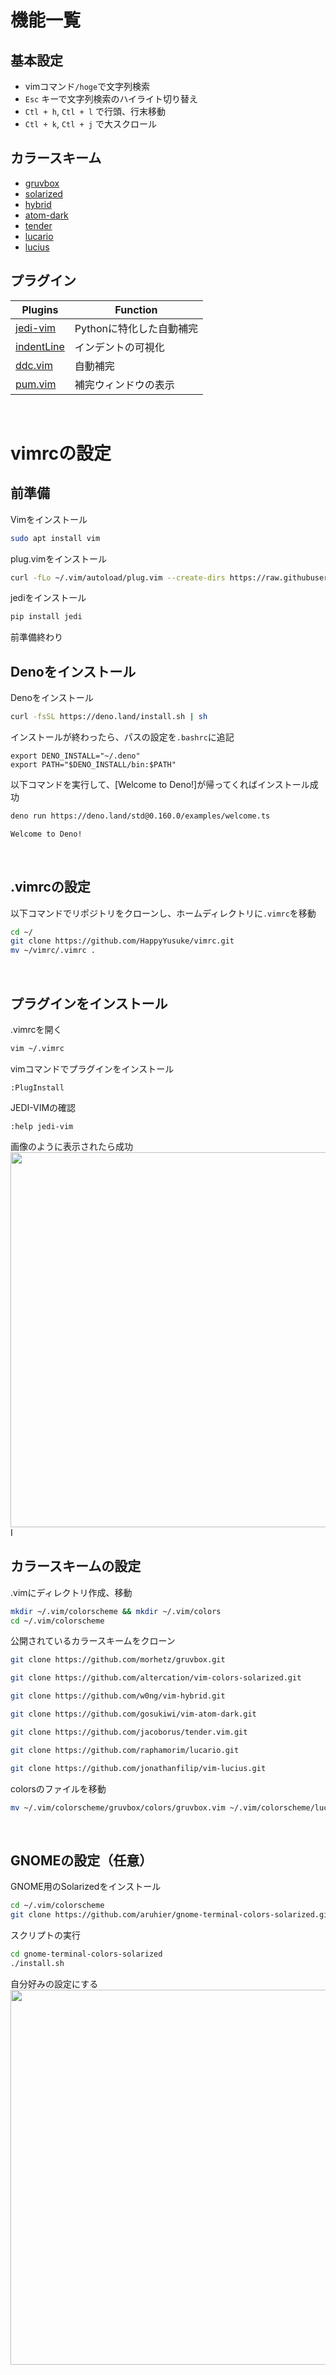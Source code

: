 # 機能一覧
## 基本設定
* vimコマンド`/hoge`で文字列検索
* `Esc` キーで文字列検索のハイライト切り替え
* `Ctl + h`, `Ctl + l` で行頭、行末移動
* `Ctl + k`, `Ctl + j` で大スクロール
  
## カラースキーム
* [gruvbox](https://github.com/morhetz/gruvbox.git)
* [solarized](https://github.com/altercation/vim-colors-solarized.git)
* [hybrid](https://github.com/w0ng/vim-hybrid.git)
* [atom-dark](https://github.com/gosukiwi/vim-atom-dark.git)
* [tender](https://github.com/jacoborus/tender.vim.git)
* [lucario](https://github.com/raphamorim/lucario.git)
* [lucius](https://github.com/jonathanfilip/vim-lucius.git)

## プラグイン
| Plugins | Function |
| --- | --- |
| [jedi-vim](https://github.com/davidhalter/jedi-vim.git) |  Pythonに特化した自動補完 |
| [indentLine](https://github.com/Yggdroot/indentLine.git) | インデントの可視化 |
| [ddc.vim](https://github.com/Shougo/ddc.vim.git) | 自動補完 |
| [pum.vim](https://github.com/Shougo/pum.vim.git) | 補完ウィンドウの表示 |
</br>

# vimrcの設定
## 前準備
Vimをインストール
```sh
sudo apt install vim
```
plug.vimをインストール
```sh
curl -fLo ~/.vim/autoload/plug.vim --create-dirs https://raw.githubusercontent.com/junegunn/vim-plug/master/plug.vim
```
jediをインストール
```sh
pip install jedi
```
前準備終わり
</br>

## Denoをインストール
Denoをインストール
```sh
curl -fsSL https://deno.land/install.sh | sh
```
インストールが終わったら、パスの設定を`.bashrc`に追記
```bashrc
export DENO_INSTALL="~/.deno"
export PATH="$DENO_INSTALL/bin:$PATH"
```
以下コマンドを実行して、[Welcome to Deno!]が帰ってくればインストール成功
```sh
deno run https://deno.land/std@0.160.0/examples/welcome.ts
```
```sh
Welcome to Deno!
```
</br>

## .vimrcの設定
以下コマンドでリポジトリをクローンし、ホームディレクトリに`.vimrc`を移動
```sh
cd ~/
git clone https://github.com/HappyYusuke/vimrc.git
mv ~/vimrc/.vimrc .
```
</br>

## プラグインをインストール
.vimrcを開く
```sh
vim ~/.vimrc
```
vimコマンドでプラグインをインストール
```vim
:PlugInstall
```
JEDI-VIMの確認
```vim
:help jedi-vim
```
画像のように表示されたら成功</br>
<img src="https://user-images.githubusercontent.com/82449194/197625826-4a8acd37-0f39-47a7-a25e-521c15bd713b.png" width=600>I
</br>

## カラースキームの設定
.vimにディレクトリ作成、移動
```sh
mkdir ~/.vim/colorscheme && mkdir ~/.vim/colors
cd ~/.vim/colorscheme
```
公開されているカラースキームをクローン
```sh
git clone https://github.com/morhetz/gruvbox.git
```
```sh
git clone https://github.com/altercation/vim-colors-solarized.git
```
```sh
git clone https://github.com/w0ng/vim-hybrid.git
```
```sh
git clone https://github.com/gosukiwi/vim-atom-dark.git
```
```sh
git clone https://github.com/jacoborus/tender.vim.git
```
```sh
git clone https://github.com/raphamorim/lucario.git
```
```sh
git clone https://github.com/jonathanfilip/vim-lucius.git
```
colorsのファイルを移動
```sh
mv ~/.vim/colorscheme/gruvbox/colors/gruvbox.vim ~/.vim/colorscheme/lucario/colors/lucario.vim ~/.vim/colorscheme/tender.vim/colors/tender.vim ~/.vim/colorscheme/vim-atom-dark/colors/atom-dark.vim ~/.vim/colorscheme/vim-colors-solarized/colors/solarized.vim ~/.vim/colorscheme/vim-hybrid/colors/hybrid.vim ~/.vim/colorscheme/vim-lucius/colors/lucius.vim ~/.vim/colors
```
</br>

## GNOMEの設定（任意）
GNOME用のSolarizedをインストール
```sh
cd ~/.vim/colorscheme
git clone https://github.com/aruhier/gnome-terminal-colors-solarized.git
```
スクリプトの実行
```sh
cd gnome-terminal-colors-solarized
./install.sh
```
自分好みの設定にする</br>
<img src="https://user-images.githubusercontent.com/82449194/197632872-872950b3-1919-4c69-a8d5-81ad08f270ab.jpg" width=600>

